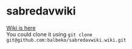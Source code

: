 sabredavwiki
============
[Wiki is here](https://github.com/balbeko/sabredavwiki/wiki/_pages)  
You could clone it using `git clone git@github.com:balbeko/sabredavwiki.wiki.git`
